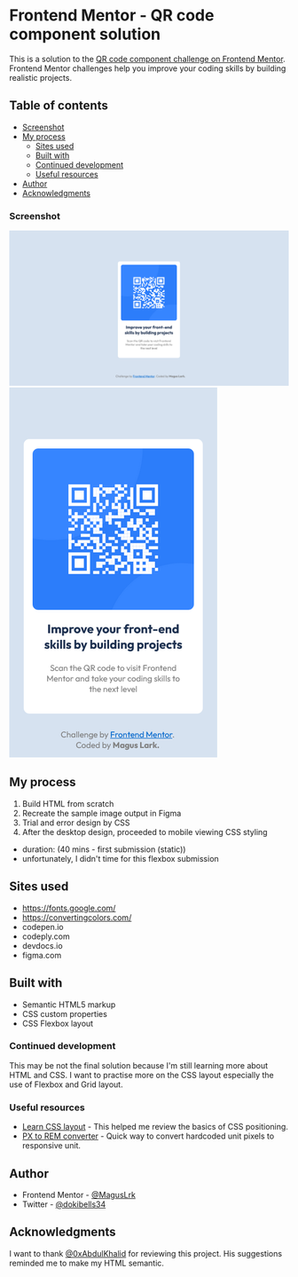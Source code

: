 # Frontend Mentor - QR code component solution

This is a solution to the [QR code component challenge on Frontend Mentor](https://www.frontendmentor.io/challenges/qr-code-component-iux_sIO_H). Frontend Mentor challenges help you improve your coding skills by building realistic projects. 

## Table of contents
- [Screenshot](#screenshot)
- [My process](#my-process)
  - [Sites used](#sites-used)
  - [Built with](#built-with)
  - [Continued development](#continued-development)
  - [Useful resources](#useful-resources)
- [Author](#author)
- [Acknowledgments](#acknowledgments)

### Screenshot
![Desktop Preview](./desktopDesign.png)
![Mobile Preview](./mobileDesign.png)

## My process

1. Build HTML from scratch 
2. Recreate the sample image output in Figma
3. Trial and error design by CSS
4. After the desktop design, proceeded to mobile viewing CSS styling
 
- duration: (40 mins - first submission (static)) 
- unfortunately, I didn't time for this flexbox submission

## Sites used 
 - https://fonts.google.com/
 - https://convertingcolors.com/
 - codepen.io
 - codeply.com
 - devdocs.io
 - figma.com

## Built with

- Semantic HTML5 markup
- CSS custom properties
- CSS Flexbox layout

### Continued development
This may be not the final solution because I'm still learning more about HTML and CSS. I want to practise more on the CSS layout especially the use of Flexbox and Grid layout.

### Useful resources
- [Learn CSS layout](https://learnlayout.com/box-sizing.html) - This helped me review the basics of CSS positioning.
- [PX to REM converter](https://nekocalc.com/px-to-rem-converter) - Quick way to convert hardcoded unit pixels to responsive unit.

## Author

- Frontend Mentor - [@MagusLrk](https://www.frontendmentor.io/profile/MagusLrk)
- Twitter - [@dokibells34](https://www.twitter.com/dokibells34)

## Acknowledgments
I want to thank [@0xAbdulKhalid](https://www.frontendmentor.io/profile/0xAbdulKhalid) for reviewing this project. His suggestions reminded me to make my HTML semantic.
